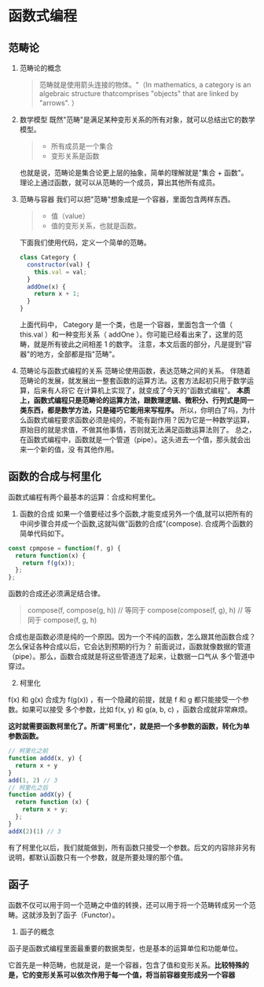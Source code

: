 # 函数式编程

## 范畴论

1. 范畴论的概念
   > 范畴就是使⽤箭头连接的物体。"（In mathematics, a category is an algebraic structure thatcomprises "objects" that are linked by "arrows". ）
2. 数学模型
   既然"范畴"是满⾜某种变形关系的所有对象，就可以总结出它的数学模型。

   > - 所有成员是⼀个集合
   > - 变形关系是函数

   也就是说，范畴论是集合论更上层的抽象，简单的理解就是"集合 + 函数"。
   理论上通过函数，就可以从范畴的⼀个成员，算出其他所有成员。

3. 范畴与容器
   我们可以把"范畴"想象成是⼀个容器，⾥⾯包含两样东⻄。

   > - 值（value）
   > - 值的变形关系，也就是函数。

   下⾯我们使⽤代码，定义⼀个简单的范畴。

   ```javascript
   class Category {
     constructor(val) {
       this.val = val;
     }
     addOne(x) {
       return x + 1;
     }
   }
   ```

   上⾯代码中， Category 是⼀个类，也是⼀个容器，⾥⾯包含⼀个值（ this.val ）和⼀种变形关系（ addOne ）。你可能已经看出来了，这⾥的范畴，就是所有彼此之间相差 1 的数字。
   注意，本⽂后⾯的部分，凡是提到"容器"的地⽅，全部都是指"范畴"。

4. 范畴论与函数式编程的关系
   范畴论使⽤函数，表达范畴之间的关系。
   伴随着范畴论的发展，就发展出⼀整套函数的运算⽅法。这套⽅法起初只⽤于数学运算，后来有⼈将它
   在计算机上实现了，就变成了今天的"函数式编程"。
   **本质上，函数式编程只是范畴论的运算⽅法，跟数理逻辑、微积分、⾏列式是同⼀类东⻄，都是数学⽅法，只是碰巧它能⽤来写程序。**
   所以，你明⽩了吗，为什么函数式编程要求函数必须是纯的，不能有副作⽤？因为它是⼀种数学运算，
   原始⽬的就是求值，不做其他事情，否则就⽆法满⾜函数运算法则了。
   总之，在函数式编程中，函数就是⼀个管道（pipe）。这头进去⼀个值，那头就会出来⼀个新的值，没
   有其他作⽤。

## 函数的合成与柯⾥化

  函数式编程有两个最基本的运算：合成和柯⾥化。

   1. 函数的合成
   如果一个值要经过多个函数,才能变成另外一个值,就可以把所有的中间步骤合并成一个函数,这就叫做"函数的合成"(compose).
   合成两个函数的简单代码如下。

  ```javascript
  const cpmpose = function(f, g) {
    return function(x) {
      return f(g(x));
    };
  };
  ```

  函数的合成还必须满⾜结合律。

  > compose(f, compose(g, h))
  > // 等同于
  > compose(compose(f, g), h)
  > // 等同于
  > compose(f, g, h)

  合成也是函数必须是纯的⼀个原因。因为⼀个不纯的函数，怎么跟其他函数合成？怎么保证各种合成以后，它会达到预期的⾏为？
  前⾯说过，函数就像数据的管道（pipe）。那么，函数合成就是将这些管道连了起来，让数据⼀⼝⽓从
  多个管道中穿过。

   2. 柯⾥化

  f(x) 和 g(x) 合成为 f(g(x)) ，有⼀个隐藏的前提，就是 f 和 g 都只能接受⼀个参数。如果可以接受
  多个参数，⽐如 f(x, y) 和 g(a, b, c) ，函数合成就⾮常麻烦。

  **这时就需要函数柯⾥化了。所谓"柯⾥化"，就是把⼀个多参数的函数，转化为单参数函数。**

  ```javascript
  // 柯⾥化之前
  function addd(x, y) {
    return x + y
  }
  add(1, 2) // 3
  // 柯⾥化之后
  function addX(y) {
    return function (x) {
      return x + y;
    };
  }
  addX(2)(1) // 3
  ```

  有了柯⾥化以后，我们就能做到，所有函数只接受⼀个参数。后⽂的内容除⾮另有说明，都默认函数只有⼀个参数，就是所要处理的那个值。

## 函⼦

  函数不仅可以⽤于同⼀个范畴之中值的转换，还可以⽤于将⼀个范畴转成另⼀个范畴。这就涉及到了函⼦（Functor）。
  
  1. 函⼦的概念

  函⼦是函数式编程⾥⾯最重要的数据类型，也是基本的运算单位和功能单位。
  
  它⾸先是⼀种范畴，也就是说，是⼀个容器，包含了值和变形关系。**⽐较特殊的是，它的变形关系可以依次作⽤于每⼀个值，将当前容器变形成另⼀个容器**
